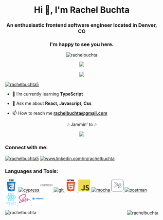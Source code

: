 <h1 align="center">Hi 👋, I'm Rachel Buchta</h1>
<h3 align="center">An enthusiastic frontend software engineer located in Denver, CO</h3>

<h3 align="center">I'm happy to see you here.</h3> <p align="center"><img src="https://komarev.com/ghpvc/?username=rachelbuchta&label=Profile%20views&color=0e75b6&style=dracula" alt="rachelbuchta" /></p>
<p align="center"><img src="https://profile-counter.glitch.me/rachelbuchta/count.svg" /></p>

<p align="center"><img src="https://github-profile-trophy.vercel.app/?username=rachelbuchta&theme=dracula&row=1" /></p>


<p align="left"> <a href="https://twitter.com/rachelbuchta5" target="blank"><img src="https://img.shields.io/twitter/follow/rachelbuchta5?logo=twitter&style=for-the-badge" alt="rachelbuchta5" /></a> </p>

- 🌱 I’m currently learning **TypeScript**

- 💬 Ask me about **React, Javascript, Css**

- 📫 How to reach me **rachelbuchta@gmail.com**

<p align="center">🎶 Jammin' to 🎶</p>
<p align="center"> <img src="https://spotify-github-profile.vercel.app/api/view?uid=1230426726&cover_image=true&theme=novatorem"/> </p>

<h3 align="left">Connect with me:</h3>
<p align="left">
<a href="https://twitter.com/rachelbuchta5" target="blank"><img align="center" src="https://cdn.jsdelivr.net/npm/simple-icons@3.0.1/icons/twitter.svg" alt="rachelbuchta5" height="30" width="40" /></a>
<a href="https://www.linkedin.com/in/rachelbuchta/" target="blank"><img align="center" src="https://cdn.jsdelivr.net/npm/simple-icons@3.0.1/icons/linkedin.svg" alt="www.linkedin.com/in/rachelbuchta" height="30" width="40" /></a>
</p>

<h3 align="left">Languages and Tools:</h3>
<p align="left"> <a href="https://www.w3schools.com/css/" target="_blank"> <img src="https://raw.githubusercontent.com/devicons/devicon/master/icons/css3/css3-original-wordmark.svg" alt="css3" width="40" height="40"/> </a> <a href="https://www.cypress.io" target="_blank"> <img src="https://raw.githubusercontent.com/simple-icons/simple-icons/6e46ec1fc23b60c8fd0d2f2ff46db82e16dbd75f/icons/cypress.svg" alt="cypress" width="40" height="40"/> </a> <a href="https://expressjs.com" target="_blank"> <img src="https://raw.githubusercontent.com/devicons/devicon/master/icons/express/express-original-wordmark.svg" alt="express" width="40" height="40"/> </a> <a href="https://git-scm.com/" target="_blank"> <img src="https://www.vectorlogo.zone/logos/git-scm/git-scm-icon.svg" alt="git" width="40" height="40"/> </a> <a href="https://www.w3.org/html/" target="_blank"> <img src="https://raw.githubusercontent.com/devicons/devicon/master/icons/html5/html5-original-wordmark.svg" alt="html5" width="40" height="40"/> </a> <a href="https://developer.mozilla.org/en-US/docs/Web/JavaScript" target="_blank"> <img src="https://raw.githubusercontent.com/devicons/devicon/master/icons/javascript/javascript-original.svg" alt="javascript" width="40" height="40"/> </a> <a href="https://mochajs.org" target="_blank"> <img src="https://www.vectorlogo.zone/logos/mochajs/mochajs-icon.svg" alt="mocha" width="40" height="40"/> </a> <a href="https://www.photoshop.com/en" target="_blank"> <img src="https://raw.githubusercontent.com/devicons/devicon/master/icons/photoshop/photoshop-line.svg" alt="photoshop" width="40" height="40"/> </a> <a href="https://postman.com" target="_blank"> <img src="https://www.vectorlogo.zone/logos/getpostman/getpostman-icon.svg" alt="postman" width="40" height="40"/> </a> <a href="https://reactjs.org/" target="_blank"> <img src="https://raw.githubusercontent.com/devicons/devicon/master/icons/react/react-original-wordmark.svg" alt="react" width="40" height="40"/> </a> <a href="https://sass-lang.com" target="_blank"> <img src="https://raw.githubusercontent.com/devicons/devicon/master/icons/sass/sass-original.svg" alt="sass" width="40" height="40"/> </a> <a href="https://webpack.js.org" target="_blank"> <img src="https://raw.githubusercontent.com/devicons/devicon/d00d0969292a6569d45b06d3f350f463a0107b0d/icons/webpack/webpack-original-wordmark.svg" alt="webpack" width="40" height="40"/> </a> </p>

<p align="left"><img align="left" src="https://github-readme-stats.vercel.app/api/top-langs?username=rachelbuchta&show_icons=true&locale=en&theme=synthwave&layout=compact" alt="rachelbuchta" /></p>
<p align="right">&nbsp;<img align="center" src="https://github-readme-stats.vercel.app/api?username=rachelbuchta&show_icons=true&locale=en&theme=synthwave&layout=compact" alt="rachelbuchta" /></p>



